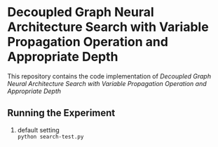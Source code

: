 # Decoupled Graph Neural Architecture Search with Variable Propagation Operation and Appropriate Depth

This repository contains the code implementation of <em>Decoupled Graph Neural Architecture Search with Variable Propagation Operation and Appropriate Depth</em>

## Running the Experiment
<ol>
  <li>default setting</li>
  <code>python search-test.py</code>
 </ol>

